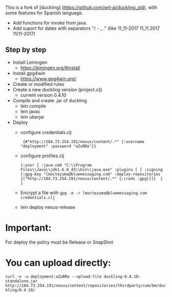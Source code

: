 This is a fork of [duckling] (https://github.com/wit-ai/duckling_old), with some features for Spanish language.

* Add functions for invoke from java.
* Add suport for dates with separators "/ - _  ." (like 11_11-2017 11_11.2017 11/11-2017)

## Step by step

* Install Leiningen
    * https://leiningen.org/#install
* Install gpg4win
    * https://www.gpg4win.org/
* Create or modified rules 
* Create a new duckling version (project.clj)
    * current version 0.4.10
* Compile and create .jar of duckling
    * lein compile
    * lein javac
    * lein uberjar
* Deploy
    * configure credentials.clj

        ` 
        {#"http://184.73.254.191/nexus/content/.*"
            {:username "deployment" :password "aZuRRo"}}
        `

    * configure profiles.clj

        `
        {:user
            {
  	           :java-cmd "C:\\Program Files\\Java\\jdk1.6.0_45\\bin\\java.exe"
  	           :plugins [
  	           ]
  	           :signing {:gpg-key "lmoctezuma@bluemessaging.com"
                :deploy-repositories [["http://184.73.254.191/nexus/content/.*" {:creds :gpg}]]} 
            }
        }
        `
    * Encrypt a file with `gpg -e -r lmoctezuma@bluemessaging.com credentials.clj`
    * lein deploy nexus-release

# **Important:** 
For deploy the policy must be Release or SnapShot

# You can upload directly:
`curl -v -u deployment:aZuRRo --upload-file duckling-0.4.10-standalone.jar http://184.73.254.191/nexus/content/repositories/thirdparty/com/bm/duckling/0.4.10/ `
